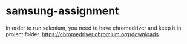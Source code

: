 # samsung-assignment


In order to run selenium, you need to have chromedriver and keep it in project folder. 
https://chromedriver.chromium.org/downloads
